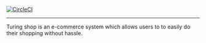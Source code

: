 [![CircleCI](https://circleci.com/gh/omobosteven/turing-shop-api/tree/develop.svg?style=svg&circle-token=c33775d0e5f856298c9b63e6713750f4733b94fd)](https://circleci.com/gh/omobosteven/turing-shop-api/tree/develop)



---
Turing shop is an e-commerce system which allows users to to easily do their shopping without hassle.
